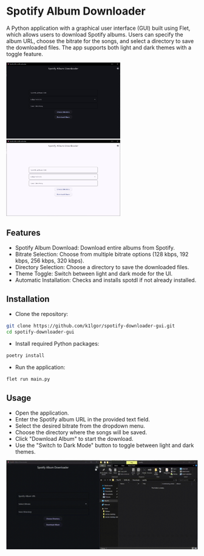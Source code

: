 # Spotify Album Downloader

A Python application with a graphical user interface (GUI) built using Flet, which allows users to download Spotify albums. Users can specify the album URL, choose the bitrate for the songs, and select a directory to save the downloaded files. The app supports both light and dark themes with a toggle feature.

<div>
  <img src="./static/dark.png" alt="dark" width="300" height="200" style="display: inline-block; margin-right: 10px;">
  <img src="./static/light.png" alt="light" width="300" height="200" style="display: inline-block;">
</div>

## Features

- Spotify Album Download: Download entire albums from Spotify.
- Bitrate Selection: Choose from multiple bitrate options (128 kbps, 192 kbps, 256 kbps, 320 kbps).
- Directory Selection: Choose a directory to save the downloaded files.
- Theme Toggle: Switch between light and dark mode for the UI.
- Automatic Installation: Checks and installs spotdl if not already installed.

## Installation

- Clone the repository:

```bash
git clone https://github.com/k1lgor/spotify-downloader-gui.git
cd spotify-downloader-gui
```

- Install required Python packages:

```bash
poetry install
```

- Run the application:

```bash
flet run main.py
```

## Usage

- Open the application.
- Enter the Spotify album URL in the provided text field.
- Select the desired bitrate from the dropdown menu.
- Choose the directory where the songs will be saved.
- Click "Download Album" to start the download.
- Use the "Switch to Dark Mode" button to toggle between light and dark themes.

![video](/static/video.gif)
